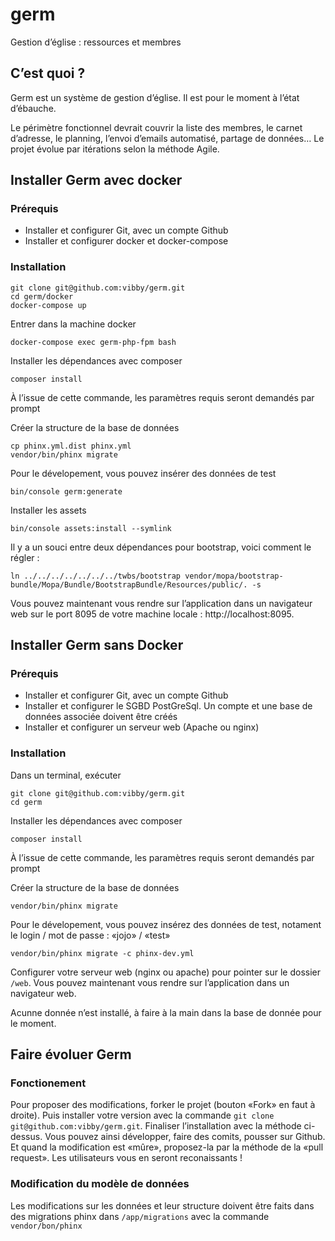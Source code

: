 # germ
Gestion d’église : ressources et membres

## C’est quoi ?

Germ est un système de gestion d’église. Il est pour le moment à l’état d’ébauche.

Le périmètre fonctionnel devrait couvrir la liste des membres, le carnet d’adresse, le planning, l’envoi d’emails automatisé, partage de données… Le projet évolue par itérations selon la méthode Agile.
## Installer Germ avec docker

### Prérequis

- Installer et configurer Git, avec un compte Github
- Installer et configurer docker et docker-compose

### Installation

```
git clone git@github.com:vibby/germ.git
cd germ/docker
docker-compose up
```
Entrer dans la machine docker
```
docker-compose exec germ-php-fpm bash
```

Installer les dépendances avec composer
```
composer install
```
À l’issue de cette commande, les paramètres requis seront demandés par prompt

Créer la structure de la base de données
```
cp phinx.yml.dist phinx.yml
vendor/bin/phinx migrate
```

Pour le dévelopement, vous pouvez insérer des données de test
```
bin/console germ:generate 
```

Installer les assets
```
bin/console assets:install --symlink
```

Il y a un souci entre deux dépendances pour bootstrap, voici comment le régler :

```
ln ../../../../../../../twbs/bootstrap vendor/mopa/bootstrap-bundle/Mopa/Bundle/BootstrapBundle/Resources/public/. -s
```

Vous pouvez maintenant vous rendre sur l’application dans un navigateur web sur le port 8095 de votre machine locale : http://localhost:8095.



## Installer Germ sans Docker

### Prérequis

- Installer et configurer Git, avec un compte Github
- Installer et configurer le SGBD PostGreSql. Un compte et une base de données associée doivent être créés
- Installer et configurer un serveur web (Apache ou nginx)

### Installation

Dans un terminal, exécuter

```
git clone git@github.com:vibby/germ.git
cd germ
```

Installer les dépendances avec composer
```
composer install
```
À l’issue de cette commande, les paramètres requis seront demandés par prompt

Créer la structure de la base de données
```
vendor/bin/phinx migrate
```

Pour le dévelopement, vous pouvez insérez des données de test, notament le login / mot de passe : «jojo» / «test»
```
vendor/bin/phinx migrate -c phinx-dev.yml
```

Configurer votre serveur web (nginx ou apache) pour pointer sur le dossier ``/web``.
Vous pouvez maintenant vous rendre sur l’application dans un navigateur web.

Acunne donnée n’est installé, à faire à la main dans la base de donnée pour le moment.


## Faire évoluer Germ

### Fonctionement

Pour proposer des modifications, forker le projet (bouton «Fork» en faut à droite). Puis installer votre version avec la commande ``git clone git@github.com:vibby/germ.git``. Finaliser l’installation avec la méthode ci-dessus. Vous pouvez ainsi développer, faire des comits, pousser sur Github. Et quand la modification est «mûre», proposez-la par la méthode de la «pull request». Les utilisateurs vous en seront reconaissants !

### Modification du modèle de données

Les modifications sur les données et leur structure doivent être faits dans des migrations phinx dans ``/app/migrations`` avec la commande ``vendor/bon/phinx``

